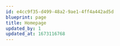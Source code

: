 ```yaml
---
id: e4cc9f35-d499-48a2-9ae1-4ff4a442ad5d
blueprint: page
title: Homepage
updated_by: 1
updated_at: 1673116768
---
```

